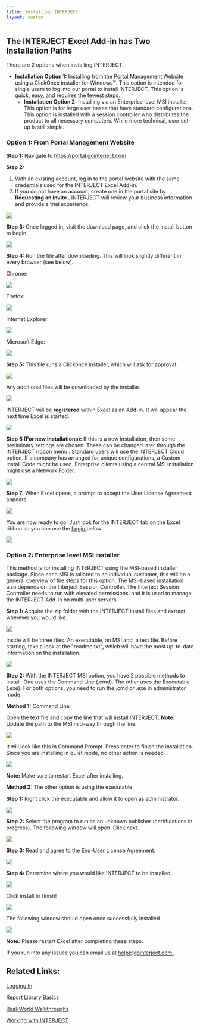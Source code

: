 ```yaml
---
title: Installing INTERJECT
layout: custom
---
```

##  The INTERJECT Excel Add-in has Two Installation Paths 

There are 2 options when installing INTERJECT: 

  * **Installation Option 1:** Installing from the Portal Management Website using a ClickOnce installer for Windows™. This option is intended for single users to log into our portal to install INTERJECT. This option is quick, easy, and requires the fewest steps. 
    * **Installation Option 2:** Installing via an Enterprise level MSI installer. This option is for large user bases that have standard configurations. This option is installed with a session controller who distributes the product to all necessary computers. While more technical, user set-up is still simple. 

###  Option 1: From Portal Management Website 

**Step 1:** Navigate to [ https://portal.gointerject.com ](https://portal.gointerject.com/login.html)

**Step 2:**

  1. With an existing account, log in to the portal website with the same credentials used for the INTERJECT Excel Add-in. 
  2. If you do not have an account, create one in the portal site by **Requesting an Invite** . INTERJECT will review your business information and provide a trial experience. 

![](attachments/91881528/128370693.png)

**Step 3:** Once logged in, visit the download page, and click the Install button to begin. 

![](attachments/91881528/128324411.png?width=960)

**Step 4:** Run the file after downloading. This will look slightly different in every browser (see below). 

Chrome: 

![](attachments/91881528/128359191.png)

Firefox: 

![](attachments/91881528/128359215.png)

Internet Explorer: 

![](attachments/91881528/128359252.png)

Microsoft Edge: 

![](attachments/91881528/128359276.png)

**Step 5:** This file runs a Clickonce installer, which will ask for approval. 

![](attachments/91881528/128407024.png?width=550)

Any additional files will be downloaded by the installer. 

![](attachments/91881528/128406975.png?width=550)

INTERJECT will be **registered** within Excel as an Add-in. It will appear the next time Excel is started. 

![](attachments/91881528/128406994.png) 

**Step 6 (For new installations):** If this is a new installation, then some preliminary settings are chosen. These can be changed later through the [ INTERJECT ribbon menu ](/wPortal/INTERJECT-Ribbon-Menu-Items_83689479.html) . Standard users will use the INTERJECT Cloud option. If a company has arranged for unique configurations, a Custom Install Code might be used. Enterprise clients using a central MSI installation might use a Network Folder. 

![](attachments/91881528/128587447.png?width=550)

**Step 7:** When Excel opens, a prompt to accept the User License Agreement appears. 

![](attachments/91881528/128406954.png?width=550)

You are now ready to go! Just look for the INTERJECT tab on the Excel ribbon so you can use the [ Login ](https://interject.atlassian.net/wiki/display/ID/Logging+In) below. 

![](attachments/91881528/92340235.png) 

###  Option 2: Enterprise level MSI installer 

This method is for installing INTERJECT using the MSI-based installer package. Since each MSI is tailored to an individual customer, this will be a general overview of the steps for this option. The MSI-based installation also depends on the Interject Session Controller. The Interject Session Controller needs to run with elevated permissions, and it is used to manage the INTERJECT Add-in on multi-user servers. 

**Step 1:** Acquire the zip folder with the INTERJECT install files and extract wherever you would like. 

![](attachments/91881528/128240252.png?width=700)

Inside will be three files. An executable, an MSI and, a text file. Before starting, take a look at the "readme.txt", which will have the most up-to-date information on the installation. 

![](attachments/91881528/128240360.png?width=700)

**Step 2:** With the INTERJECT MSI option, you have 2 possible methods to install: One uses the Command Line (.cmd). The other uses the Executable (.exe). For both options, you need to run the .cmd or .exe in administrator mode. 

**Method 1:** Command Line 

Open the text file and copy the line that will install INTERJECT. **Note:** Update the path to the MSI mid-way through the line. 

![](attachments/91881528/128241211.png?width=920)

It will look like this in Command Prompt. Press enter to finish the installation. Since you are installing in quiet mode, no other action is needed. 

![](attachments/91881528/128240796.png?width=920)

**Note:** Make sure to restart Excel after installing. 

**Method 2:** The other option is using the executable 

**Step 1:** Right click the executable and allow it to open as administrator. 

![](attachments/91881528/128241834.png?width=550)

**Step 2:** Select the program to run as an unknown publisher (certifications in progress). The following window will open. Click next. 

![](attachments/91881528/128375146.png?width=550)

**Step 3:** Read and agree to the End-User License Agreement. 

![](attachments/91881528/128375187.png?width=550)

**Step 4:** Determine where you would like INTERJECT to be installed. 

![](attachments/91881528/128375279.png?width=550)

Click install to finish! 

![](attachments/91881528/128375411.png?width=550)

The following window should open once successfully installed. 

![](attachments/91881528/128380872.png?width=550)

**Note:** Please restart Excel after completing these steps. 

If you run into any issues you can email us at [ help@gointerject.com ](mailto:help@gointerject.com). 

  


##  Related Links: 

[ Logging In ](/wAbout/Logging-In_63275074.html)

[ Report Library Basics ](https://interject.atlassian.net/wiki/display/ID/Report+Library+Basics)

[ Real-World Walkthroughs ](/wAbout/Real-World-Walkthroughs_128091006.html)

[ Working with INTERJECT ](/wAbout/Working-with-INTERJECT_61702912.html)

  

